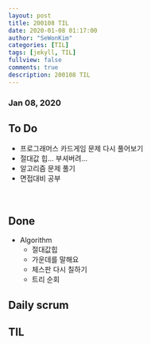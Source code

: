 ```yaml
---
layout: post
title: 200108 TIL 
date: 2020-01-08 01:17:00
author: "SeWonKim"
categories: [TIL]
tags: [jekyll, TIL]
fullview: false
comments: true
description: 200108 TIL
---
```


### Jan 08, 2020


## To Do
- 프로그래머스 카드게임 문제 다시 풀어보기
- 절대값 힙... 부셔버려...
- 알고리즘 문제 풀기
- 면접대비 공부 

　
## Done
- Algorithm
    - 절대값힙
    - 가운데를 말해요
    - 체스판 다시 칠하기
    - 트리 순회


## Daily scrum 


## TIL

　